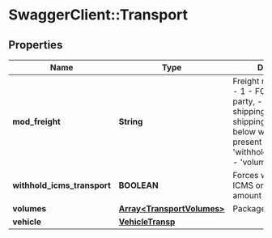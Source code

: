 # SwaggerClient::Transport

## Properties
Name | Type | Description | Notes
------------ | ------------- | ------------- | -------------
**mod_freight** | **String** | Freight model  - 0 - CIF,  - 1 - FOB,  - 2 - Thrid party, - 9 - Free shipping when 9 - Free shipping, the fields below will be ignored if present - &#39;transporter&#39; - &#39;withholdICMSTransport&#39; - &#39;volumes&#39; - &#39;vehicle&#39;  | 
**withhold_icms_transport** | **BOOLEAN** | Forces witholding of ICMS on transport amount (freight) | [optional] 
**volumes** | [**Array&lt;TransportVolumes&gt;**](TransportVolumes.md) | Packages | [optional] 
**vehicle** | [**VehicleTransp**](VehicleTransp.md) |  | [optional] 



